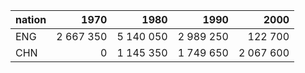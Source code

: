 |nation|1970|1980|1990|2000|
|:---|---:|---:|---:|---:|
|ENG|2 667 350|5 140 050|2 989 250|122 700|
|CHN|0|1 145 350|1 749 650|2 067 600|